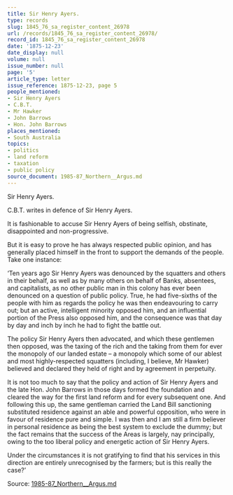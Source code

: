 ```yaml
---
title: Sir Henry Ayers.
type: records
slug: 1845_76_sa_register_content_26978
url: /records/1845_76_sa_register_content_26978/
record_id: 1845_76_sa_register_content_26978
date: '1875-12-23'
date_display: null
volume: null
issue_number: null
page: '5'
article_type: letter
issue_reference: 1875-12-23, page 5
people_mentioned:
- Sir Henry Ayers
- C.B.T.
- Mr Hawker
- John Barrows
- Hon. John Barrows
places_mentioned:
- South Australia
topics:
- politics
- land reform
- taxation
- public policy
source_document: 1985-87_Northern__Argus.md
---
```


Sir Henry Ayers.

C.B.T. writes in defence of Sir Henry Ayers.

It is fashionable to accuse Sir Henry Ayers of being selfish, obstinate, disappointed and non-progressive.

But it is easy to prove he has always respected public opinion, and has generally placed himself in the front to support the demands of the people.  Take one instance:

‘Ten years ago Sir Henry Ayers was denounced by the squatters and others in their behalf, as well as by many others on behalf of Banks, absentees, and capitalists, as no other public man in this colony has ever been denounced on a question of public policy.  True, he had five-sixths of the people with him as regards the policy he was then endeavouring to carry out; but an active, intelligent minority opposed him, and an influential portion of the Press also opposed him, and the consequence was that day by day and inch by inch he had to fight the battle out.

The policy Sir Henry Ayers then advocated, and which these gentlemen then opposed, was the taxing of the rich and the taking from them for ever the monopoly of our landed estate – a monopoly which some of our ablest and most highly-respected squatters (including, I believe, Mr Hawker) believed and declared they held of right and by agreement in perpetuity.

It is not too much to say that the policy and action of Sir Henry Ayers and the late Hon. John Barrows in those days formed the foundation and cleared the way for the first land reform and for every subsequent one.  And following this up, the same gentleman carried the Land Bill sanctioning substituted residence against an able and powerful opposition, who were in favour of residence pure and simple.  I was then and I am still a firm believer in personal residence as being the best system to exclude the dummy; but the fact remains that the success of the Areas is largely, nay principally, owing to the too liberal policy and energetic action of Sir Henry Ayers.

Under the circumstances it is not gratifying to find that his services in this direction are entirely unrecognised by the farmers; but is this really the case?’

Source: [1985-87_Northern__Argus.md](/downloads/markdown/1985-87_Northern__Argus.md)
